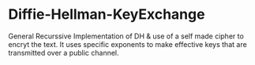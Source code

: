 # Diffie-Hellman-KeyExchange

General Recurssive Implementation of DH & use of a self made cipher to encryt the text. It uses specific exponents to make effective keys that are transmitted over a public channel.
